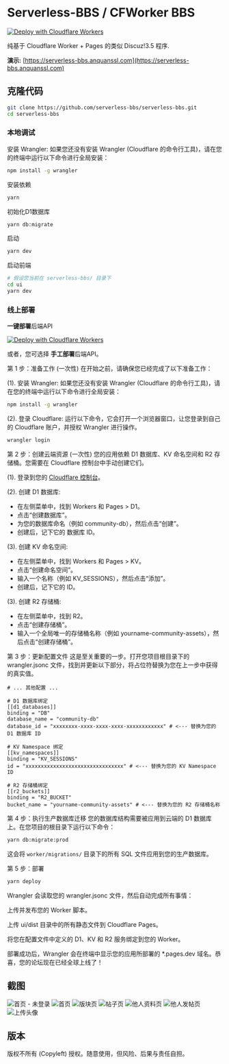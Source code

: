 # Serverless-BBS / CFWorker BBS

[![Deploy with Cloudflare Workers](https://deploy.workers.cloudflare.com/button)](https://deploy.workers.cloudflare.com/?url=https%3A%2F%2Fgithub.com%2Fserverless-bbs%2Fserverless-bbs)

纯基于 Cloudflare Worker + Pages 的类似 Discuz!3.5 程序.

**演示:** [https://serverless-bbs.anquanssl.com](https://serverless-bbs.anquanssl.com)

## 克隆代码
```bash
git clone https://github.com/serverless-bbs/serverless-bbs.git
cd serverless-bbs
```

### 本地调试

安装 Wrangler: 如果您还没有安装 Wrangler (Cloudflare 的命令行工具)，请在您的终端中运行以下命令进行全局安装：

```bash
npm install -g wrangler
```

安装依赖
```bash
yarn
```

初始化D1数据库
```bash
yarn db:migrate
```

启动
```bash
yarn dev
```

启动前端
```bash
# 假设您当前在 serverless-bbs/ 目录下
cd ui
yarn dev
```

### 线上部署

**一键部署**后端API

[![Deploy with Cloudflare Workers](https://deploy.workers.cloudflare.com/button)](https://deploy.workers.cloudflare.com/?url=https%3A%2F%2Fgithub.com%2Fserverless-bbs%2Fserverless-bbs)

或者，您可选择 **手工部署**后端API。

第 1 步：准备工作 (一次性)
在开始之前，请确保您已经完成了以下准备工作：

(1). 安装 Wrangler: 如果您还没有安装 Wrangler (Cloudflare 的命令行工具)，请在您的终端中运行以下命令进行全局安装：

```bash
npm install -g wrangler
```

(2). 登录 Cloudflare: 运行以下命令，它会打开一个浏览器窗口，让您登录到自己的 Cloudflare 账户，并授权 Wrangler 进行操作。

```bash
wrangler login
```

第 2 步：创建云端资源 (一次性)
您的应用依赖 D1 数据库、KV 命名空间和 R2 存储桶。您需要在 Cloudflare 控制台中手动创建它们。

(1). 登录到您的 [Cloudflare 控制台](https://dash.cloudflare.com/)。

(2). 创建 D1 数据库:
- 在左侧菜单中，找到 Workers 和 Pages > D1。
- 点击“创建数据库”。
- 为您的数据库命名（例如 community-db），然后点击“创建”。
- 创建后，记下它的 数据库 ID。

(3). 创建 KV 命名空间:
- 在左侧菜单中，找到 Workers 和 Pages > KV。
- 点击“创建命名空间”。
- 输入一个名称（例如 KV_SESSIONS），然后点击“添加”。
- 创建后，记下它的 ID。

(3). 创建 R2 存储桶:
- 在左侧菜单中，找到 R2。
- 点击“创建存储桶”。
- 输入一个全局唯一的存储桶名称（例如 yourname-community-assets），然后点击“创建存储桶”。

第 3 步：更新配置文件
这是至关重要的一步。打开您项目根目录下的 wrangler.jsonc 文件，找到并更新以下部分，将占位符替换为您在上一步中获得的真实值。

```wrangler.jsonc
# ... 其他配置 ...

# D1 数据库绑定
[[d1_databases]]
binding = "DB" 
database_name = "community-db"
database_id = "xxxxxxxx-xxxx-xxxx-xxxx-xxxxxxxxxxxx" # <--- 替换为您的 D1 数据库 ID

# KV Namespace 绑定
[[kv_namespaces]]
binding = "KV_SESSIONS"
id = "xxxxxxxxxxxxxxxxxxxxxxxxxxxxxxxx" # <--- 替换为您的 KV Namespace ID

# R2 存储桶绑定
[[r2_buckets]]
binding = "R2_BUCKET"
bucket_name = "yourname-community-assets" # <--- 替换为您的 R2 存储桶名称
```

第 4 步：执行生产数据库迁移
您的数据库结构需要被应用到云端的 D1 数据库上。在您项目的根目录下运行以下命令：

```bash
yarn db:migrate:prod
```

这会将 `worker/migrations/` 目录下的所有 SQL 文件应用到您的生产数据库。

第 5 步：部署

```bash
yarn deploy
```

Wrangler 会读取您的 wrangler.jsonc 文件，然后自动完成所有事情：

上传并发布您的 Worker 脚本。

上传 ui/dist 目录中的所有静态文件到 Cloudflare Pages。

将您在配置文件中定义的 D1、KV 和 R2 服务绑定到您的 Worker。

部署成功后，Wrangler 会在终端中显示您的应用所部署的 *.pages.dev 域名。恭喜，您的论坛现在已经全球上线了！

## 截图

![首页 - 未登录](docs/7.png)
![首页](docs/1.png)
![版块页](docs/2.png)
![帖子页](docs/3.png)
![他人资料页](docs/4.png)
![他人发帖页](docs/5.png)
![上传头像](docs/6.png)


## 版本
版权不所有 (Copyleft) 授权。随意使用，但风险、后果与责任自担。